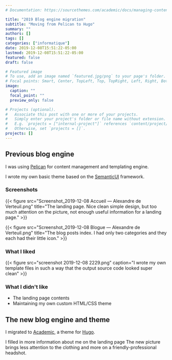 ```yaml
---
# Documentation: https://sourcethemes.com/academic/docs/managing-content/

title: "2019 Blog engine migration"
subtitle: "Moving from Pelican to Hugo"
summary: ""
authors: []
tags: []
categories: ["informatique"]
date: 2019-12-08T15:51:22-05:00
lastmod: 2019-12-08T15:51:22-05:00
featured: false
draft: false

# Featured image
# To use, add an image named `featured.jpg/png` to your page's folder.
# Focal points: Smart, Center, TopLeft, Top, TopRight, Left, Right, BottomLeft, Bottom, BottomRight.
image:
  caption: ""
  focal_point: ""
  preview_only: false

# Projects (optional).
#   Associate this post with one or more of your projects.
#   Simply enter your project's folder or file name without extension.
#   E.g. `projects = ["internal-project"]` references `content/project/deep-learning/index.md`.
#   Otherwise, set `projects = []`.
projects: []
---
```


## Previous blog engine

I was using [Pelican](http://blog.getpelican.com/) for content management and templating engine.

I wrote my own basic theme based on the [SemanticUI](http://semantic-ui.com/) framework.


### Screenshots

{{< figure src="Screenshot_2019-12-08 Accueil — Alexandre de Verteuil.png" title="The landing page. Nice clean simple design, but too much attention on the picture, not enough useful information for a landing page." >}}

{{< figure src="Screenshot_2019-12-08 Blogue — Alexandre de Verteuil.png" title="The blog posts index. I had only two categories and they each had their little icon." >}}


### What I liked

{{< figure src="screenshot 2019-12-08 2229.png" caption="I wrote my own template files in such a way that the output source code looked super clean" >}}


### What I didn't like

* The landing page contents
* Maintaining my own custom HTML/CSS theme


## The new blog engine and theme

I migrated to [Academic](https://sourcethemes.com/academic/), a theme for [Hugo](https://gohugo.io/).

I filled in more information about me on the landing page
The new picture brings less attention to the clothing and more on a friendly-professional headshot.

